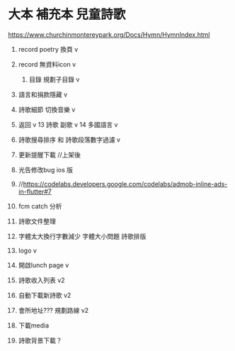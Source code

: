 # 大本 補充本 兒童詩歌
https://www.churchinmontereypark.org/Docs/Hymn/HymnIndex.html


1. record poetry 換頁 v
2. record 無資料icon v
   1. 目錄 規劃子目錄 v
3. 語言和捐款隱藏 v
4. 詩歌細節 切換音樂 v
5. 返回 v
13 詩歌 副歌 v
14 多國語言 v
6. 詩歌搜尋排序 和 詩歌段落數字過濾 v

7. 更新提醒下載 //上架後
8. 光告修改bug ios 版 
9. //https://codelabs.developers.google.com/codelabs/admob-inline-ads-in-flutter#7
10. fcm catch 分析

11. 詩歌文件整理
12. 字體太大換行字數減少 字體大小問題 詩歌排版
13. logo v

14. 開啟lunch page v

15. 詩歌收入列表 v2
16. 自動下載新詩歌 v2
17. 會所地址??? 規劃路線 v2

18. 下載media
19. 詩歌背景下載？ 